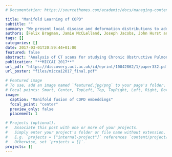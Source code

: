 ```yaml
---
# Documentation: https://sourcethemes.com/academic/docs/managing-content/

title: "Manifold Learning of COPD"
subtitle: ""
summary: "We present local disease and deformation distributions to address this limitation. The disease distribution aims to quantify two aspects of parenchymal damage: locally diffuse/dense disease and global homogeneity/heterogeneity. The deformation distribution links parenchymal damage to local volume change. These distributions are exploited to quantify inter-patient differences. We used manifold learning to model variations of these distributions and  applied manifold fusion to combine distinct aspects of COPD into a single model"
authors: [Felix Bragman, Jamie McCLelland, Joseph Jacobs, John Hurst and David J. Hawkes]
tags: []
categories: []
date: 2017-03-01T20:59:44+01:00
featured: false
abstract: "Analysis of CT scans for studying Chronic Obstructive Pulmonary Disease (COPD) is generally limited to mean scores of disease extent. However, the evolution of local pulmonary damage may vary between patients with discordant effects on lung physiology. This limits the explanatory power of mean values in clinical studies. We present local disease and deformation distributions to address this limitation. The disease distribution aims to quantify two aspects of parenchymal damage: locally diffuse/dense disease and global homogeneity/heterogeneity. The deformation distribution links parenchymal damage to local volume change. These distributions are exploited to quantify inter-patient differences. We used manifold learning to model variations of these distributions in 743 patients from the COPDGene study. We applied manifold fusion to combine distinct aspects of COPD into a single model. We demonstrated the utility of the distributions by comparing associations between learned embeddings and measures of severity. We also illustrated the potential to identify trajectories of disease progression in a manifold space of COPD."
publication: "**MICCAI 2017**"
url_pdf: "https://discovery.ucl.ac.uk/id/eprint/10042862/1/paper332.pdf"
url_poster: "files/miccai2017_final.pdf"

# Featured image
# To use, add an image named `featured.jpg/png` to your page's folder.
# Focal points: Smart, Center, TopLeft, Top, TopRight, Left, Right, BottomLeft, Bottom, BottomRight.
image:
  caption: "Manifold fusion of COPD embeddings"
  focal_point: "center"
  preview_only: false
  placement: 1

# Projects (optional).
#   Associate this post with one or more of your projects.
#   Simply enter your project's folder or file name without extension.
#   E.g. `projects = ["internal-project"]` references `content/project/deep-learning/index.md`.
#   Otherwise, set `projects = []`.
projects: []
---
```

